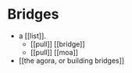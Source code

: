 # Bridges

- a [[list]].
  - [[pull]] [[bridge]]
  - [[pull]] [[moa]]
- [[the agora, or building bridges]]

